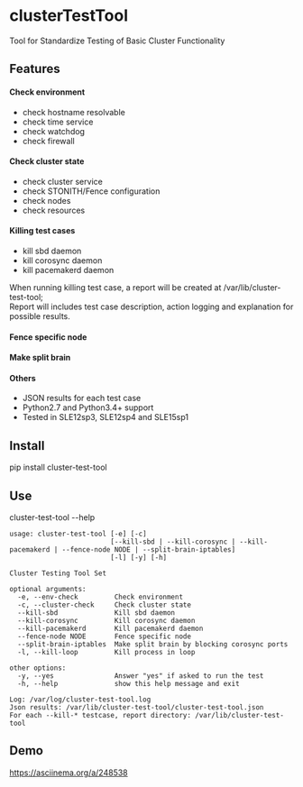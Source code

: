 # clusterTestTool
Tool for Standardize Testing of Basic Cluster Functionality

## Features
#### Check environment
* check hostname resolvable
* check time service
* check watchdog
* check firewall
#### Check cluster state
* check cluster service
* check STONITH/Fence configuration
* check nodes
* check resources
#### Killing test cases
* kill sbd daemon
* kill corosync daemon
* kill pacemakerd daemon

When running killing test case, a report will be created at /var/lib/cluster-test-tool;<br>
Report will includes test case description, action logging and explanation for possible results.
#### Fence specific node
#### Make split brain
#### Others
* JSON results for each test case
* Python2.7 and Python3.4+ support
* Tested in SLE12sp3, SLE12sp4 and SLE15sp1

## Install
pip install cluster-test-tool

## Use
cluster-test-tool --help
```
usage: cluster-test-tool [-e] [-c]
                         [--kill-sbd | --kill-corosync | --kill-pacemakerd | --fence-node NODE | --split-brain-iptables]
                         [-l] [-y] [-h]

Cluster Testing Tool Set

optional arguments:
  -e, --env-check         Check environment
  -c, --cluster-check     Check cluster state
  --kill-sbd              Kill sbd daemon
  --kill-corosync         Kill corosync daemon
  --kill-pacemakerd       Kill pacemakerd daemon
  --fence-node NODE       Fence specific node
  --split-brain-iptables  Make split brain by blocking corosync ports
  -l, --kill-loop         Kill process in loop

other options:
  -y, --yes               Answer "yes" if asked to run the test
  -h, --help              show this help message and exit

Log: /var/log/cluster-test-tool.log
Json results: /var/lib/cluster-test-tool/cluster-test-tool.json
For each --kill-* testcase, report directory: /var/lib/cluster-test-tool
```



## Demo
https://asciinema.org/a/248538
